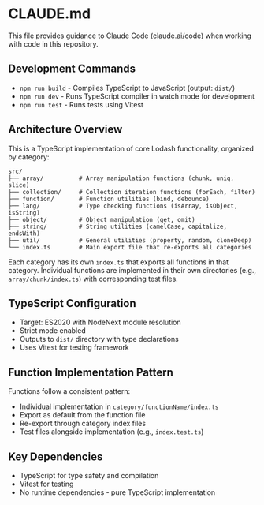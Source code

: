 # CLAUDE.md

This file provides guidance to Claude Code (claude.ai/code) when working with code in this repository.

## Development Commands

- `npm run build` - Compiles TypeScript to JavaScript (output: `dist/`)
- `npm run dev` - Runs TypeScript compiler in watch mode for development
- `npm run test` - Runs tests using Vitest

## Architecture Overview

This is a TypeScript implementation of core Lodash functionality, organized by category:

```
src/
├── array/          # Array manipulation functions (chunk, uniq, slice)
├── collection/     # Collection iteration functions (forEach, filter)  
├── function/       # Function utilities (bind, debounce)
├── lang/           # Type checking functions (isArray, isObject, isString)
├── object/         # Object manipulation (get, omit)
├── string/         # String utilities (camelCase, capitalize, endsWith)
├── util/           # General utilities (property, random, cloneDeep)
└── index.ts        # Main export file that re-exports all categories
```

Each category has its own `index.ts` that exports all functions in that category. Individual functions are implemented in their own directories (e.g., `array/chunk/index.ts`) with corresponding test files.

## TypeScript Configuration

- Target: ES2020 with NodeNext module resolution
- Strict mode enabled
- Outputs to `dist/` directory with type declarations
- Uses Vitest for testing framework

## Function Implementation Pattern

Functions follow a consistent pattern:
- Individual implementation in `category/functionName/index.ts`
- Export as default from the function file
- Re-export through category index files
- Test files alongside implementation (e.g., `index.test.ts`)

## Key Dependencies

- TypeScript for type safety and compilation
- Vitest for testing
- No runtime dependencies - pure TypeScript implementation